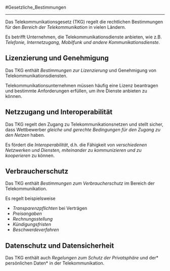 #Gesetzliche_Bestimmungen
***
Das Telekommunikationsgesetz (TKG) regelt die rechtlichen Bestimmungen für den *Bereich der Telekommunikation* in vielen Ländern.

Es betrifft Unternehmen, die Telekommunikationsdienste anbieten, wie z.B. *Telefonie, Internetzugang, Mobilfunk und andere Kommunikationsdienste*.

## Lizenzierung und Genehmigung
Das TKG enthält *Bestimmungen zur Lizenzierung* und Genehmigung von Telekommunikationsdiensten.  
  
Telekommunikationsunternehmen müssen häufig eine Lizenz beantragen und bestimmte Anforderungen erfüllen, um ihre Dienste anbieten zu können.

## Netzzugang und Interoperabilität
Das TKG regelt den Zugang zu Telekommunikationsnetzen und stellt sicher, dass Wettbewerber *gleiche und gerechte Bedingungen für den Zugang zu den Netzen* haben.

Es fördert die *Interoperabilität*,
d.h. die Fähigkeit von *verschiedenen Netzwerken und Diensten, miteinander zu kommunizieren und zu kooperieren* zu können.

## Verbraucherschutz
Das TKG enthält *Bestimmungen zum Verbraucherschutz* im Bereich der Telekommunikation.

Es regelt beispielsweise
- *Transparenzpflichten* bei Verträgen
- *Preisangaben*
- *Rechnungsstellung*
- *Kündigungsfristen*
- *Beschwerdeverfahren*

## Datenschutz und Datensicherheit
Das TKG enthält auch *Regelungen zum Schutz der Privatsphäre* und der* persönlichen Daten* in der Telekommunikation.